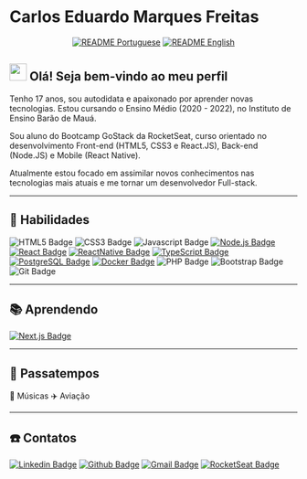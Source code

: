 # Carlos Eduardo Marques Freitas

<div align="center">

  [![README Portuguese](https://img.shields.io/badge/Readme-PT--BR-success?style=for-the-badge)](https://github.com/carlosmfreitas2409/carlosmfreitas2409/blob/master/README.md)
  [![README English](https://img.shields.io/badge/Readme-EN--US-blue?style=for-the-badge)](https://github.com/carlosmfreitas2409/carlosmfreitas2409/blob/master/README_EN.md)

</div>

## <img src="https://media.giphy.com/media/hvRJCLFzcasrR4ia7z/giphy.gif" width="30px"> Olá! Seja bem-vindo ao meu perfil

Tenho 17 anos, sou autodidata e apaixonado por aprender novas tecnologias. Estou cursando o Ensino Médio (2020 - 2022), no Instituto de Ensino Barão de Mauá.

Sou aluno do Bootcamp GoStack da RocketSeat, curso orientado no desenvolvimento Front-end (HTML5, CSS3 e React.JS), Back-end (Node.JS) e Mobile (React Native).

Atualmente estou focado em assimilar novos conhecimentos nas tecnologias mais atuais e me tornar um desenvolvedor Full-stack.

---

## :pushpin: Habilidades

![HTML5 Badge](https://img.shields.io/badge/-HTML5-E34F26?style=flat-square&logo=HTML5&logoColor=white)
![CSS3 Badge](https://img.shields.io/badge/-CSS3-1572B6?style=flat-square&logo=CSS3&logoColor=white)
![Javascript Badge](https://img.shields.io/badge/-Javascript-F29400?style=flat-square&logo=javascript&logoColor=white)
[![Node.js Badge](https://img.shields.io/badge/-Node.js-339933?style=flat-square&logo=node.js&logoColor=white&link=https://nodejs.org/en/)](https://nodejs.org/en/)
[![React Badge](https://img.shields.io/badge/-ReactJS-13B5EA?style=flat-square&logo=react&logoColor=white&link=https://reactjs.org)](https://reactjs.org)
[![ReactNative Badge](https://img.shields.io/badge/-React_Native-563D7C?style=flat-square&logo=react&logoColor=white&link=https://reactnative.dev)](https://reactnative.dev)
[![TypeScript Badge](https://img.shields.io/badge/-TypeScript-007ACC?style=flat-square&logo=typescript&logoColor=white&link=https://typescriptlang.org)](https://typescriptlang.org)
[![PostgreSQL Badge](https://img.shields.io/badge/-PostgreSQL-336791?style=flat-square&logo=postgresql&logoColor=white&link=https://postgresql.org)](https://postgresql.org)
[![Docker Badge](https://img.shields.io/badge/-Docker-2496ED?style=flat-square&logo=docker&logoColor=white&link=https://docker.com)](https://docker.com)
![PHP Badge](https://img.shields.io/badge/-PHP-8993BE?style=flat-square&logo=php&logoColor=white)
![Bootstrap Badge](https://img.shields.io/badge/-Bootstrap-563D7C?style=flat-square&logo=bootstrap&logoColor=white)
![Git Badge](https://img.shields.io/badge/-GIT-F34F29?style=flat-square&logo=git&logoColor=white)


---

## :books: Aprendendo

[![Next.js Badge](https://img.shields.io/badge/-Next.js-ffffff?style=flat-square&logo=next.js&logoColor=black&link=https://nextjs.org/)](https://nextjs.org/)

---

## :purple_heart: Passatempos

:musical_note: Músicas
:airplane: Aviação

---

## :phone: Contatos

[![Linkedin Badge](https://img.shields.io/badge/-Carlos_Eduardo_Marques_Freitas-blue?style=flat-square&logo=Linkedin&logoColor=white&link=https://www.linkedin.com/in/carlosmeduardo/)](https://www.linkedin.com/in/carlosmeduardo/)
[![Github Badge](https://img.shields.io/badge/-carlosmfreitas2409-000?style=flat-square&logo=Github&logoColor=white&link=https://github.com/carlosmfreitas2409)](https://github.com/carlosmfreitas2409)
[![Gmail Badge](https://img.shields.io/badge/-carlos@freitas.eti.br-D14836?style=flat-square&logo=gmail&logoColor=white&link=mailto:carlos@freitas.eti.br)](mailto:carlos@freitas.eti.br)
[![RocketSeat Badge](https://img.shields.io/badge/-carlosmeduardo-8257e6?style=flat-square&logo=apache-rocketmq&logoColor=white&link=https://app.rocketseat.com.br/me/carlosmeduardo)](https://app.rocketseat.com.br/me/carlosmeduardo)
